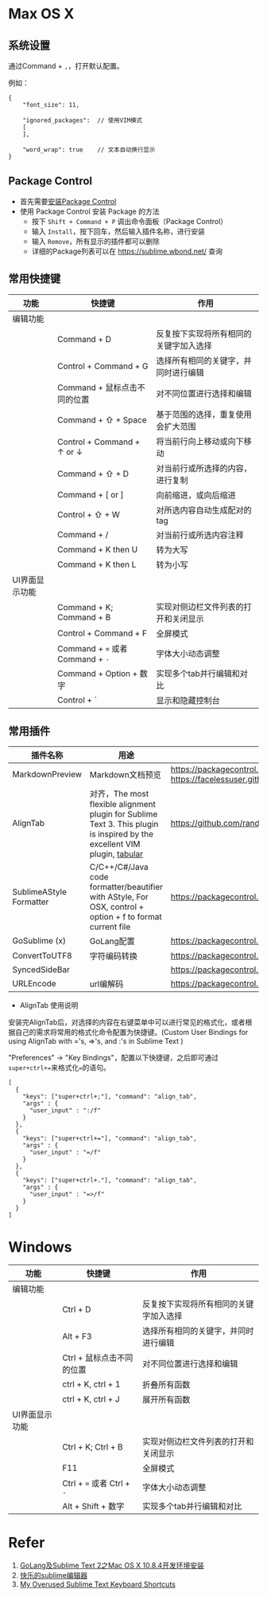 

# Max OS X

## 系统设置

通过Command + `,`，打开默认配置。

例如：

```
{
	"font_size": 11,

	"ignored_packages":  // 使用VIM模式
	[
	],

	"word_wrap": true    // 文本自动换行显示
}

```

## Package Control

* 首先需要[安装Package Control](https://packagecontrol.io/installation)
* 使用 Package Control 安装 Package 的方法
	+ 按下 `Shift + Command + P` 调出命令面板（Package Control）
	+ 输入 `Install`，按下回车，然后输入插件名称，进行安装
	+ 输入 `Remove`，所有显示的插件都可以删除
	+ 详细的Package列表可以在 https://sublime.wbond.net/ 查询


## 常用快捷键

| 功能 | 快捷键 | 作用
| -- | -- | --
| 编辑功能 | 
| | Command + D | 反复按下实现将所有相同的关键字加入选择
| | Control + Command + G | 选择所有相同的关键字，并同时进行编辑
| | Command + 鼠标点击不同的位置 | 对不同位置进行选择和编辑
| | Command + ⇧ + Space | 基于范围的选择，重复使用会扩大范围
| | Control + Command + ↑ or ↓ | 将当前行向上移动或向下移动
| | Command + ⇧ + D | 对当前行或所选择的内容，进行复制
| | Command + [ or ] | 向前缩进，或向后缩进
| | Control + ⇧ + W | 对所选内容自动生成配对的tag
| | Command + / | 对当前行或所选内容注释
| | Command + K then U | 转为大写
| | Command + K then L | 转为小写
| UI界面显示功能 | 
| | Command + K; Command + B | 实现对侧边栏文件列表的打开和关闭显示
| | Control + Command + F | 全屏模式
| | Command + `=` 或者 Command + `-` | 字体大小动态调整
| | Command + Option + 数字 | 实现多个tab并行编辑和对比
| | Control + \` | 显示和隐藏控制台


## 常用插件

| 插件名称 | 用途 | 获取地址
| -- | -- | --
| MarkdownPreview | Markdown文档预览 | https://packagecontrol.io/packages/MarkdownPreview https://facelessuser.github.io/MarkdownPreview/usage/
| AlignTab | 对齐，The most flexible alignment plugin for Sublime Text 3. This plugin is inspired by the excellent VIM plugin, [tabular](https://github.com/godlygeek/tabular) | https://github.com/randy3k/AlignTab
| Sublime​AStyle​Formatter | C/C++/C#/Java code formatter/beautifier with AStyle, For OSX, control + option + f to format current file | https://packagecontrol.io/packages/SublimeAStyleFormatter
| GoSublime (x) | GoLang配置 | https://packagecontrol.io/packages/GoSublime
| ConvertToUTF8 | 字符编码转换 | https://packagecontrol.io/packages/ConvertToUTF8
| SyncedSideBar | | https://packagecontrol.io/packages/SyncedSideBar
| URLEncode | url编解码 | https://packagecontrol.io/packages/URLEncode


* AlignTab 使用说明

安装完AlignTab后，对选择的内容在右键菜单中可以进行常见的格式化，或者根据自己的需求将常用的格式化命令配置为快捷键。(Custom User Bindings for using AlignTab with ='s, =>'s, and :'s in Sublime Text
)

"Preferences" -> "Key Bindings"，配置以下快捷键，之后即可通过`super+ctrl+=`来格式化`=`的语句。

```
[
  {
    "keys": ["super+ctrl+;"], "command": "align_tab",
    "args" : {
      "user_input" : ":/f"
    }
  },
  {
    "keys": ["super+ctrl+="], "command": "align_tab",
    "args" : {
      "user_input" : "=/f"
    }
  },
  {
    "keys": ["super+ctrl+."], "command": "align_tab",
    "args" : {
      "user_input" : "=>/f"
    }
  }
]
```


# Windows

| 功能 | 快捷键 | 作用
| -- | -- | --
| 编辑功能 |
| | Ctrl + D | 反复按下实现将所有相同的关键字加入选择
| | Alt + F3 | 选择所有相同的关键字，并同时进行编辑
| | Ctrl + 鼠标点击不同的位置 | 对不同位置进行选择和编辑
| | ctrl + K, ctrl + 1 | 折叠所有函数
| | ctrl + K, ctrl + J | 展开所有函数
| UI界面显示功能 |
| | Ctrl + K; Ctrl + B | 实现对侧边栏文件列表的打开和关闭显示
| | F11 | 全屏模式
| | Ctrl + `=` 或者 Ctrl + `-` | 字体大小动态调整
| | Alt + Shift + 数字 | 实现多个tab并行编辑和对比



# Refer

1. [GoLang及Sublime Text 2之Mac OS X 10.8.4开发环境安装](http://blog.csdn.net/delphiwcdj/article/details/11873023)
2. [快乐的sublime编辑器](http://www.imooc.com/video/6488)
3. [My Overused Sublime Text Keyboard Shortcuts](http://viget.com/extend/my-overused-sublime-text-keyboard-shortcuts)




